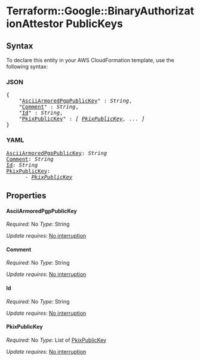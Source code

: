 # Terraform::Google::BinaryAuthorizationAttestor PublicKeys

## Syntax

To declare this entity in your AWS CloudFormation template, use the following syntax:

### JSON

<pre>
{
    "<a href="#asciiarmoredpgppublickey" title="AsciiArmoredPgpPublicKey">AsciiArmoredPgpPublicKey</a>" : <i>String</i>,
    "<a href="#comment" title="Comment">Comment</a>" : <i>String</i>,
    "<a href="#id" title="Id">Id</a>" : <i>String</i>,
    "<a href="#pkixpublickey" title="PkixPublicKey">PkixPublicKey</a>" : <i>[ <a href="publickeys-pkixpublickey.md">PkixPublicKey</a>, ... ]</i>
}
</pre>

### YAML

<pre>
<a href="#asciiarmoredpgppublickey" title="AsciiArmoredPgpPublicKey">AsciiArmoredPgpPublicKey</a>: <i>String</i>
<a href="#comment" title="Comment">Comment</a>: <i>String</i>
<a href="#id" title="Id">Id</a>: <i>String</i>
<a href="#pkixpublickey" title="PkixPublicKey">PkixPublicKey</a>: <i>
      - <a href="publickeys-pkixpublickey.md">PkixPublicKey</a></i>
</pre>

## Properties

#### AsciiArmoredPgpPublicKey

_Required_: No
_Type_: String

_Update requires_: [No interruption](https://docs.aws.amazon.com/AWSCloudFormation/latest/UserGuide/using-cfn-updating-stacks-update-behaviors.html#update-no-interrupt)

#### Comment

_Required_: No
_Type_: String

_Update requires_: [No interruption](https://docs.aws.amazon.com/AWSCloudFormation/latest/UserGuide/using-cfn-updating-stacks-update-behaviors.html#update-no-interrupt)

#### Id

_Required_: No
_Type_: String

_Update requires_: [No interruption](https://docs.aws.amazon.com/AWSCloudFormation/latest/UserGuide/using-cfn-updating-stacks-update-behaviors.html#update-no-interrupt)

#### PkixPublicKey

_Required_: No
_Type_: List of <a href="publickeys-pkixpublickey.md">PkixPublicKey</a>

_Update requires_: [No interruption](https://docs.aws.amazon.com/AWSCloudFormation/latest/UserGuide/using-cfn-updating-stacks-update-behaviors.html#update-no-interrupt)


